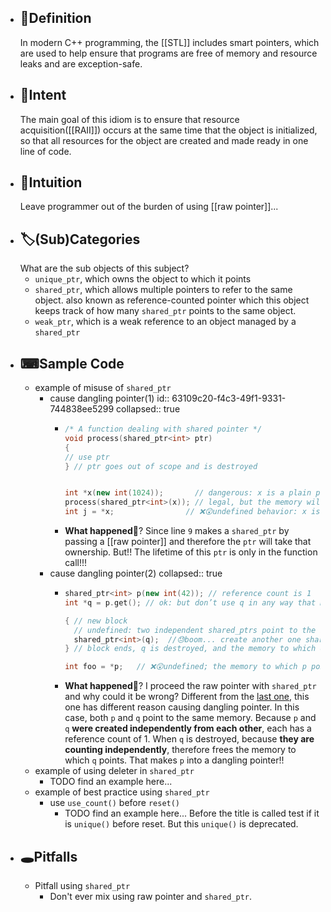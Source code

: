 - ## 📝Definition
  In modern C++ programming, the [[STL]] includes smart pointers, which are used to help ensure that programs are free of memory and resource leaks and are exception-safe.
- ## 🎯Intent
  The main goal of this idiom is to ensure that resource acquisition([[RAII]]) occurs at the same time that the object is initialized, so that all resources for the object are created and made ready in one line of code.
- ## 🧠Intuition
  Leave programmer out of the burden of using [[raw pointer]]...
- ## 🏷(Sub)Categories
  What are the sub objects of this subject?
	- `unique_ptr`, which owns the object to which it points
	- `shared_ptr`, which allows multiple pointers to refer to the same object. also known as reference-counted pointer which this object keeps track of how many `shared_ptr` points to the same object.
	- `weak_ptr`, which is a weak reference to an object managed by a `shared_ptr`
- ## ⌨Sample Code
	- example of misuse of `shared_ptr`
		- cause dangling pointer(1)
		  id:: 63109c20-f4c3-49f1-9331-744838ee5299
		  collapsed:: true
			- ``` c++
			  /* A function dealing with shared pointer */
			  void process(shared_ptr<int> ptr)
			  {
			  // use ptr
			  } // ptr goes out of scope and is destroyed
			  
			  
			  int *x(new int(1024));       // dangerous: x is a plain pointer, not a smart pointer
			  process(shared_ptr<int>(x)); // legal, but the memory will be deleted!
			  int j = *x; 				 // ❌😲undefined behavior: x is a dangling pointer!
			  ```
			- **What happened**🤔? Since line `9` makes a `shared_ptr` by passing a [[raw pointer]] and therefore the `ptr` will take that ownership. But!! The lifetime of this `ptr` is only in the function call!!!
		- cause dangling pointer(2)
		  collapsed:: true
			- ``` c++
			  shared_ptr<int> p(new int(42)); // reference count is 1
			  int *q = p.get(); // ok: but don’t use q in any way that might delete its pointer
			  
			  { // new block
			    // undefined: two independent shared_ptrs point to the same memory
			    shared_ptr<int>(q);  //😓boom... create another one shared_ptr by raw pointer
			  } // block ends, q is destroyed, and the memory to which q points is freed
			  
			  int foo = *p;   // ❌😲undefined; the memory to which p points was freed
			  ```
			- **What happened**🤔?  I proceed the raw pointer with `shared_ptr` and why could it be wrong? Different from the [last one](((63109c20-f4c3-49f1-9331-744838ee5299))), this one has different reason causing dangling pointer. In this case, both `p` and `q` point to the same memory. Because `p` and `q` **were created independently from each other**, each has a reference count of 1. When `q` is destroyed, because **they are counting independently**, therefore frees the memory to which `q` points. That makes `p` into a dangling pointer!!
	- example of using deleter in `shared_ptr`
		- TODO find an example here...
	- example of best practice using `shared_ptr`
		- use `use_count()` before `reset()`
			- TODO find an example here... Before the title is called test if it is `unique()` before reset. But this `unique()` is deprecated.
- ## 🕳Pitfalls
	- Pitfall using `shared_ptr`
		- Don't ever mix using raw pointer and `shared_ptr`.